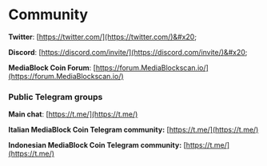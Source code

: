 # Community

**Twitter**: [https://twitter.com/](https://twitter.com/)&#x20;

**Discord**: [https://discord.com/invite/](https://discord.com/invite/)&#x20;

**MediaBlock Coin Forum**: [https://forum.MediaBlockscan.io/](https://forum.MediaBlockscan.io/)

### Public Telegram groups

**Main chat**: [https://t.me/](https://t.me/)

<!-- **MediaBlock Coin announcements group**: [https://t.me/MediaBlockAnnouncements](https://t.me/MediaBlockAnnouncements) -->

<!-- **MediaBlock Coin Cash group**: [https://t.me/MediaBlockcash](https://t.me/MediaBlockcash) -->

<!-- **medifaktSwap group**: [https://t.me/MediaBlockswap](https://t.me/MediaBlockswap) -->

<!-- **MediaBlock Coin NFTs**: [https://t.me/MediaBlockNFTs](https://t.me/MediaBlockNFTs)&#x20; -->

**Italian MediaBlock Coin Telegram community:** [https://t.me/](https://t.me/)

**Indonesian MediaBlock Coin Telegram community:** [https://t.me/](https://t.me/)

